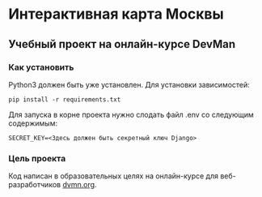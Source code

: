 # Интерактивная карта Москвы

## Учебный проект на онлайн-курсе DevMan

### Как установить

Python3 должен быть уже установлен. 
Для установки зависимостей:

```
pip install -r requirements.txt
```

Для запуска в корне проекта нужно слодать файл .env со следующим содержимым:

```
SECRET_KEY=<Здесь должен быть секретный ключ Django>
```

### Цель проекта

Код написан в образовательных целях на онлайн-курсе для веб-разработчиков [dvmn.org](https://dvmn.org/).
